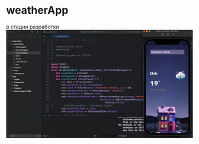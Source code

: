 # weatherApp
в стадии разработки 
![Image alt](https://github.com/sherislam22/weatherApp/raw/main/main.png)
